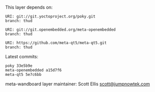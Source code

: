This layer depends on:

    URI: git://git.yoctoproject.org/poky.git
    branch: thud

    URI: git://git.openembedded.org/meta-openembedded
    branch: thud

    URI: https://github.com/meta-qt5/meta-qt5.git
    branch: thud

Latest commits:

    poky 33e5b9e
    meta-openembedded a15d7f6
    meta-qt5 5e7c6bb


meta-wandboard layer maintainer: Scott Ellis <scott@jumpnowtek.com>
